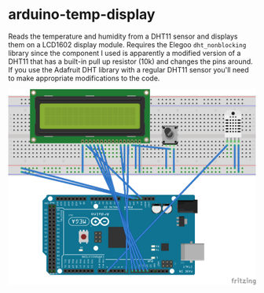 # arduino-temp-display

Reads the temperature and humidity from a DHT11 sensor and displays them on a LCD1602 display module. Requires the Elegoo `dht_nonblocking` library since the component I used is apparently a modified version of a DHT11 that has a built-in pull up resistor (10k) and changes the pins around. If you use the Adafruit DHT library with a regular DHT11 sensor you'll need to make appropriate modifications to the code.

![Fritzing breadboard diagram](https://github.com/mattherman/arduino-temp-display/blob/master/arduino-temp-display.png)
